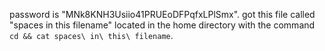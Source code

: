 password is "MNk8KNH3Usiio41PRUEoDFPqfxLPlSmx". 
got this file called "spaces in this filename" located in the home directory with the command `cd && cat spaces\ in\ this\ filename`. 